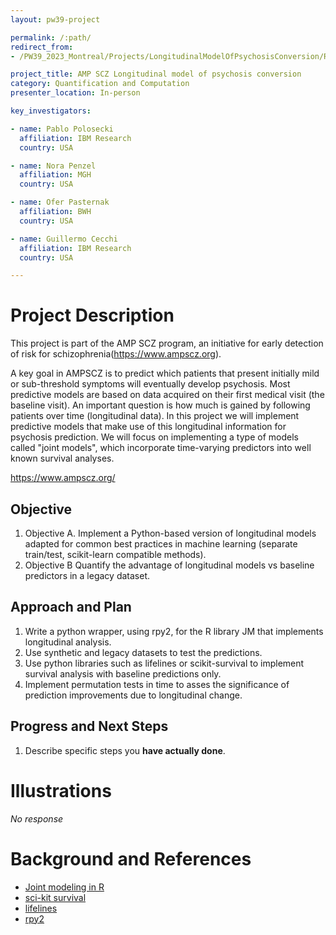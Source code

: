 ```yaml
---
layout: pw39-project

permalink: /:path/
redirect_from:
- /PW39_2023_Montreal/Projects/LongitudinalModelOfPsychosisConversion/README.html

project_title: AMP SCZ Longitudinal model of psychosis conversion
category: Quantification and Computation
presenter_location: In-person

key_investigators:

- name: Pablo Polosecki
  affiliation: IBM Research
  country: USA

- name: Nora Penzel
  affiliation: MGH
  country: USA

- name: Ofer Pasternak
  affiliation: BWH
  country: USA

- name: Guillermo Cecchi
  affiliation: IBM Research
  country: USA

---
```


# Project Description

<!-- Add a short paragraph describing the project. -->

This project is part of the AMP SCZ program, an initiative for early detection of risk for schizophrenia(<https://www.ampscz.org>).

A key goal in AMPSCZ is to predict which patients that present initially mild or sub-threshold symptoms will eventually develop psychosis. Most predictive models are based on data acquired on their first medical visit (the baseline visit). An important question is how much is gained by following patients over time (longitudinal data). In this project we will implement predictive models that make use of this longitudinal information for psychosis prediction. We will focus on implementing a type of models called "joint models", which incorporate time-varying predictors into well known survival analyses.

https://www.ampscz.org/

## Objective

<!-- Describe here WHAT you would like to achieve (what you will have as end result). -->

1.  Objective A. Implement a Python-based version of longitudinal models adapted for common best practices in machine learning (separate train/test, scikit-learn compatible methods).
2.  Objective B Quantify the advantage of longitudinal models vs baseline predictors in a legacy dataset.

## Approach and Plan

<!-- Describe here HOW you would like to achieve the objectives stated above. -->

1.  Write a python wrapper, using rpy2, for the R library JM that implements longitudinal analysis.
2.  Use synthetic and legacy datasets to test the predictions.
3.  Use python libraries such as lifelines or scikit-survival to implement survival analysis with baseline predictions only.
4.  Implement permutation tests in time to asses the significance of prediction improvements due to longitudinal change.

## Progress and Next Steps

<!-- Update this section as you make progress, describing of what you have ACTUALLY DONE.
     If there are specific steps that you could not complete then you can describe them here, too. -->

1.  Describe specific steps you **have actually done**.

# Illustrations

<!-- Add pictures and links to videos that demonstrate what has been accomplished. -->

*No response*

# Background and References

<!-- If you developed any software, include link to the source code repository.
     If possible, also add links to sample data, and to any relevant publications. -->

*   [Joint modeling in R](https://github.com/drizopoulos/JM)
*   [sci-kit survival](https://scikit-survival.readthedocs.io/en/stable/index.htmll)
*   [lifelines](https://lifelines.readthedocs.io/en/latest/index.html)
*   [rpy2](https://rpy2.github.io/doc/v3.5.x/html/index.html)
